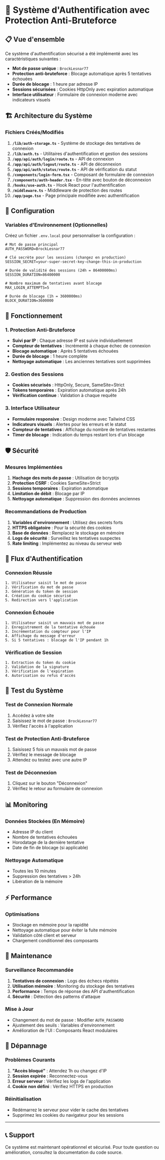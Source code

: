 # 🔐 Système d'Authentification avec Protection Anti-Bruteforce

## 📋 Vue d'ensemble

Ce système d'authentification sécurisé a été implémenté avec les caractéristiques suivantes :

- **Mot de passe unique** : `BrockLesnar77`
- **Protection anti-bruteforce** : Blocage automatique après 5 tentatives échouées
- **Durée de blocage** : 1 heure par adresse IP
- **Sessions sécurisées** : Cookies HttpOnly avec expiration automatique
- **Interface utilisateur** : Formulaire de connexion moderne avec indicateurs visuels

## 🏗️ Architecture du Système

### Fichiers Créés/Modifiés

1. **`/lib/auth-storage.ts`** - Système de stockage des tentatives de connexion
2. **`/lib/auth.ts`** - Utilitaires d'authentification et gestion des sessions
3. **`/app/api/auth/login/route.ts`** - API de connexion
4. **`/app/api/auth/logout/route.ts`** - API de déconnexion
5. **`/app/api/auth/status/route.ts`** - API de vérification du statut
6. **`/components/login-form.tsx`** - Composant de formulaire de connexion
7. **`/components/auth-header.tsx`** - En-tête avec bouton de déconnexion
8. **`/hooks/use-auth.ts`** - Hook React pour l'authentification
9. **`/middleware.ts`** - Middleware de protection des routes
10. **`/app/page.tsx`** - Page principale modifiée avec authentification

## 🔧 Configuration

### Variables d'Environnement (Optionnelles)

Créez un fichier `.env.local` pour personnaliser la configuration :

```env
# Mot de passe principal
AUTH_PASSWORD=BrockLesnar77

# Clé secrète pour les sessions (changez en production)
SESSION_SECRET=your-super-secret-key-change-this-in-production

# Durée de validité des sessions (24h = 86400000ms)
SESSION_DURATION=86400000

# Nombre maximum de tentatives avant blocage
MAX_LOGIN_ATTEMPTS=5

# Durée de blocage (1h = 3600000ms)
BLOCK_DURATION=3600000
```

## 🚀 Fonctionnement

### 1. Protection Anti-Bruteforce

- **Suivi par IP** : Chaque adresse IP est suivie individuellement
- **Compteur de tentatives** : Incrémenté à chaque échec de connexion
- **Blocage automatique** : Après 5 tentatives échouées
- **Durée de blocage** : 1 heure complète
- **Nettoyage automatique** : Les anciennes tentatives sont supprimées

### 2. Gestion des Sessions

- **Cookies sécurisés** : HttpOnly, Secure, SameSite=Strict
- **Tokens temporaires** : Expiration automatique après 24h
- **Vérification continue** : Validation à chaque requête

### 3. Interface Utilisateur

- **Formulaire responsive** : Design moderne avec Tailwind CSS
- **Indicateurs visuels** : Alertes pour les erreurs et le statut
- **Compteur de tentatives** : Affichage du nombre de tentatives restantes
- **Timer de blocage** : Indication du temps restant lors d'un blocage

## 🛡️ Sécurité

### Mesures Implémentées

1. **Hachage des mots de passe** : Utilisation de bcryptjs
2. **Protection CSRF** : Cookies SameSite=Strict
3. **Sessions temporaires** : Expiration automatique
4. **Limitation de débit** : Blocage par IP
5. **Nettoyage automatique** : Suppression des données anciennes

### Recommandations de Production

1. **Variables d'environnement** : Utilisez des secrets forts
2. **HTTPS obligatoire** : Pour la sécurité des cookies
3. **Base de données** : Remplacez le stockage en mémoire
4. **Logs de sécurité** : Surveillez les tentatives suspectes
5. **Rate limiting** : Implémentez au niveau du serveur web

## 🔄 Flux d'Authentification

### Connexion Réussie
```
1. Utilisateur saisit le mot de passe
2. Vérification du mot de passe
3. Génération du token de session
4. Création du cookie sécurisé
5. Redirection vers l'application
```

### Connexion Échouée
```
1. Utilisateur saisit un mauvais mot de passe
2. Enregistrement de la tentative échouée
3. Incrémentation du compteur pour l'IP
4. Affichage du message d'erreur
5. Si 5 tentatives : blocage de l'IP pendant 1h
```

### Vérification de Session
```
1. Extraction du token du cookie
2. Validation de la signature
3. Vérification de l'expiration
4. Autorisation ou refus d'accès
```

## 🧪 Test du Système

### Test de Connexion Normale
1. Accédez à votre site
2. Saisissez le mot de passe : `BrockLesnar77`
3. Vérifiez l'accès à l'application

### Test de Protection Anti-Bruteforce
1. Saisissez 5 fois un mauvais mot de passe
2. Vérifiez le message de blocage
3. Attendez ou testez avec une autre IP

### Test de Déconnexion
1. Cliquez sur le bouton "Déconnexion"
2. Vérifiez le retour au formulaire de connexion

## 📊 Monitoring

### Données Stockées (En Mémoire)
- Adresse IP du client
- Nombre de tentatives échouées
- Horodatage de la dernière tentative
- Date de fin de blocage (si applicable)

### Nettoyage Automatique
- Toutes les 10 minutes
- Suppression des tentatives > 24h
- Libération de la mémoire

## ⚡ Performance

### Optimisations
- Stockage en mémoire pour la rapidité
- Nettoyage automatique pour éviter la fuite mémoire
- Validation côté client et serveur
- Chargement conditionnel des composants

## 🔧 Maintenance

### Surveillance Recommandée
1. **Tentatives de connexion** : Logs des échecs répétés
2. **Utilisation mémoire** : Monitoring du stockage des tentatives
3. **Performance** : Temps de réponse des API d'authentification
4. **Sécurité** : Détection des patterns d'attaque

### Mise à Jour
- Changement du mot de passe : Modifier `AUTH_PASSWORD`
- Ajustement des seuils : Variables d'environnement
- Amélioration de l'UI : Composants React modulaires

## 🚨 Dépannage

### Problèmes Courants

1. **"Accès bloqué"** : Attendez 1h ou changez d'IP
2. **Session expirée** : Reconnectez-vous
3. **Erreur serveur** : Vérifiez les logs de l'application
4. **Cookie non défini** : Vérifiez HTTPS en production

### Réinitialisation
- Redémarrez le serveur pour vider le cache des tentatives
- Supprimez les cookies du navigateur pour les sessions

---

## 📞 Support

Ce système est maintenant opérationnel et sécurisé. Pour toute question ou amélioration, consultez la documentation du code source.